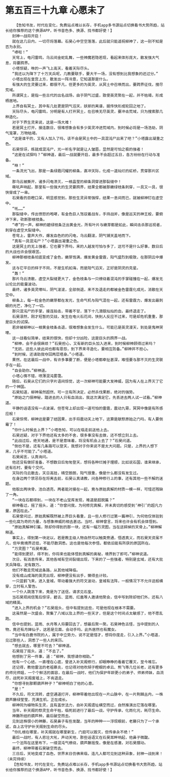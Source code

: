 # 第五百三十九章 心愿未了
        【告知书友，时代在变化，免费站点难以长存，手机app多书源站点切换看书大势所趋，站长给你推荐的这个换源APP，听书音色多、换源、找书都好使！】
       封神一战将开启！
       就在这几日内，一切尽将落幕。石昊心中空空落落，此后就只能遥祝柳神了，这一别不知是否为永别。
       “哧啦！”
       天穹上，电闪雷鸣，乌云间金蛇乱舞，一些神魔若隐若现，看起来体形庞大，散发强大气息，将要跨界。
       小塔惊疑，咻的一声飞上高天，看着天际尽头。
       “我还以为降下了十万天兵呢，几教要联手，要大干一场，没有想到比我想象的还过分。”
       小塔出现在皇宫上方，散发出一阵冷意，它知道那是什么。
       有强大的生灵要过来，都很不凡，但更多的为英灵，从冥土中召唤而出，要跨界征伐，搜尽荒域。
       所谓冥土，是指一些古代的出名战场，由于阴气过盛，致使英灵聚在一起，并不枯竭，形成栖居地。
       上界自有冥土，其中有几处更是阴气滔天，妖邪的离谱，据传快形成轮回之地了。
       天际尽头，电闪雷鸣，分明是有人打开冥土，在召唤无尽英灵，要冲击荒域，只为搜索那几种造化。
       对于下界生灵来说，这是一场大难！
       若是冥土打开，接连数日，很难想象会有多少英灵冲进荒域内，到时候必将是一场浩劫，阴气笼罩，万物枯竭。
       “这是谁干的，又有人加入了吗，该不会是冥土中的一具混沌尸出来了吧？”小塔露出凝重之色。
       石昊惊讶，练就成混沌尸，光一听名字就是让人皱眉，显然是可怕之极的强者！
       “这是在试探吗？”柳神道，最后一战就要开启，最多不会超过五日，各方纷纷在行动与准备。
       “咻！”
       一条流光飞出，那是一条绿霞闪耀的柳条，直冲天际，化成一道灿烂的虹桥，贯穿那片区域。
       那乌云被撕开，诸多闪电溃灭，一根晶莹的柳条洞穿进那裂缝中！
       嘶吼声响起，那里有一些强大的生灵要跨界，结果全都被那嫩绿枝条刺穿，一具又一具，很快穿成了一串。
       石昊看的目瞪口呆，明显感觉到，那些生灵异常强悍，结果一息间而已，就被柳神钉在虚空中。
       “吼……”
       那裂缝中，传出愤怒的咆哮，有金色巨人驾驭着战车，手持战斧，像是巡天的神王般，要俯冲下来，砍断那根枝条。
       “哧”的一声，柳神的碧绿枝条泛出黄金光，所有叶片与嫩芽都是如此，瞬间击杀那巡视者，刺穿在虚空大裂缝中。
       苍穹上，雷声大作，爆发血色的的闪电，乌云翻滚，阴气铺天盖地而下。
       “真有一具混沌尸？”小塔露出凝重之色。
       这是冥土的无上强者，它也要下界吗，来的人越发可怕与多了，这可不是什么好事，数日后的大战也许会很艰苦。
       柳神那根枝条彻底变成了金色，嫩芽饱满，爆发黄金雷霆，阳气盛烈到极致，在那阴云中爆发。
       这与它平日的样子不同，不是生机如海，而是阳气滔天，正好是阴灵的克星。
       “轰！”
       那片乌云溃散，虚空大裂缝更大了，金色枝条与一只缭绕着混沌的手掌碰撞在一起，爆发无以伦比的能量波动。
       最终，诸多英灵嚎叫，阴气滚滚，全部倒退，来不及退走的都被金色雷霆化成光，消散在天空中。
       柳条上，每一粒金色的嫩芽都在发光，生命气机与阳气混在一起，还有雷霆力，爆发出最刺眼的光芒，净化了一切。
       那只混沌尸的手掌，接连拍击，带着不甘，落下十几滴银灿灿的血，最终退走了。
       石昊凛然，刚才短暂的交战，发生在电火石花间，快到人反应不过来，可是却危机重重，那是巨头的试探。
       若非被柳神以一根黄金枝条击退，很难想象会发生什么，可能已是英灵漫天，到处是鬼神哭嚎。
       这一战看似简单，结束的很快，但却十分凶险，这是巨头的跨界一战。
       “柳神，会不会很麻烦？”石昊担心，又有新的巨头加入进来，到时候柳神顾得过来吗？
       “无妨，这些人彼此间也都有恩怨，到下界来寻造化，要相互防备。”柳神并不担心。
       “到时候，还请助我夺回两层塔身。”小塔道。
       果然，在这最后一战中，有许多事要了断，便是小塔都牵扯甚深，难怪要与那不灭的生灵联手在一起。
       “自会助你。”柳神道。
       小塔心情不错，喷薄混沌雾霭。
       随后，石昊从它们的只字片语间惊觉，这一次柳神可能要大发神威，因为有人在上界灭了它的一个神国。
       石昊知道，柳神虽然超然，可一旦有所决定，必然杀伐果断，绝对的强势。
       “原始之门很神秘，踏进去的人只有血淌出，我这次满足它，先丢进去两人试一试看。”柳神道。
       平静的话语没有一点波澜，但苍穹上却出现一道可怕的雷霆，震动九霄，冥冥中像是有所感应般！
       石昊惊愕，柳神这是要了结因果，出手将震动天上地下，这算是献祭原始之门吗，有人要倒霉了！
       “你什么时候去上界？”小塔告知，可以在临走前送他上去。
       石昊迟疑，对于下界他还有太多的不舍，很多事没有去做，还不想立刻上去。
       “此战过后，绝天地通，是不是意味着，将没有机会上去了？”石昊问道。
       “倒也不是，还有几条路可以登天，我想对于你来说不是太大问题。只是，上界的人想下来，几乎不可能了。”小塔道。
       石昊闻言，认真询问。
       他还没有做好准备，不想数日后匆匆登天，想将各种烂摊子理顺，比如说石国，谁来继承，还有石村，要有个交代。
       天际的乌云散去，天日高挂，晴空朗朗，阳气很重，像是什么都没有发生过。
       在身边两个禁忌存在将离去前，石昊认真请教，问各种修行上的事，还有其他一些不解的迷题。
       他取出两块骨，洁白透亮，两者能对接在一起，竟与原始真解的材质一模一样，可惜还残缺了一角。
       “一块在石都得到，一块在不老山宝库发现，难道是超脱篇？”
       柳神看过，摇了摇头，道：“你曾问我，为何修完真解，并未真切的感受到‘神引’的超凡力量，原因在此。”
       石昊曾问过，原始真解既然被上界巨头看重，且一些人修行过第一篇神引，为何他仅体验到一些化腐为奇的力量，与想象神威的相去甚远。当时，柳神曾言，将来也许会有机会体悟到。
       “原始真解神引篇，除却你得到的那一块，还有一幅万灵图，当在这碎掉的天骨上。”柳神解释道。
       事实上，得到第一块足以，若是教主级人物自然可以触类旁通，悟透真义，而石昊天资虽不凡，但毕竟境界还低，不能尽数洞悉。这也是他每次参悟，都依旧能有所获的原因所在。
       “万灵图？”石昊希冀。
       “能得到更好，得不到，你将来也能体悟到真解的奥秘，境界到了即可。”柳神说道。
       次日，有消息传来，其他各域有空间裂缝出现，下来的了一些强者，特别是玄域，还有大批天兵降临，足有数万。
       他们不敢走荒域这条路，从其他域降临。
       没有成山成海的英灵出现，柳神便没有出手，懒得去计较。
       一只蓝鹤飞来，进入皇城，带动着强大的符文波动，皇城有法阵，一般情况下不允许这般横穿，立时有人警告。
       一个仆人跳落下来，竟是为了送信，请求见石皇。
       当石昊观阅信笺后惊讶，碧古、蓝雨、红凰等人邀请他聚会，信中写到除却他们外，还有八域的精英。
       “进入上界的机会？”石昊摇头，信中有提到这些，可是他现在根本不需要。
       这虽然是一次盛会，聚集了八域以及上界的一些天才，但是这个时间点太敏感了，他不愿乱跑。
       信中也提到，蓝雨、水月等人将要回去了，想最后聚一聚。石昊神色古怪，当中提到的人物，竟还有月婵仙子，这若是见面，会动手吗，此外居然也有魔女。
       “当中有白鹿书院的人，属于中立势力，说不定是惜才，想将你度走，引入上界。”小塔道，见过那些人，洞悉了一些人的来历。
       “想去就去，哪里不可去？”柳神道。
       石昊摇了摇头，道：“不去了。”
       他想到了另一件事，道：“柳神，我想请你相助。”
       他有一个心结，一直埋在心底，曾进入补天阁修行，却眼睁睁的看着它覆灭，至今难忘。
       还记得，教他雷法的老祖慕炎，也记得对他吹胡子瞪眼的卓云、熊飞等几位长老，还有更多的师兄师姐，一个个鲜活的面容，在最后一战时，他们为保护年龄更小的弟子、师弟师妹，血流尽，战死补天阁废墟上，不肯退走。
       “你想寻到那颗葫芦种子？”柳神明白了他的心意。
       “是！”
       不久后，符文流转，虚空通道打开，柳神带着他出现在一片山脉中，在一片荆棘丛内，一株葫芦藤绿莹莹，充满生机，正在成长。
       柳神同为植物系生灵，且有盖世法力，自补天阁遗址横空而过，自然推演出它落在哪里。
       当年，补天阁的祭灵生命干枯，临死前进行了最后一战，守护传承，化雨化光，耗尽生命。
       神藤所结的葫芦种，最后破空而去。
       见到这株很小的神藤，石昊鼻子有些发酸，当年的种种一一浮现眼前，老藤只为了一个承诺，自上古守护补天阁到生命的尽头。
       “你扎根在哪里，补天阁就在哪里新生，门庭可以毁灭，但传承永不绝！”
       最后一战时，有人悲壮大吼，声动天地，那些话语又在石昊耳畔响起，他鼻子微酸。
       一个法阵在这里布下，一缕混沌气缭绕，葫芦藤摇曳，像是在感激，对石昊摆动。
       最终，柳神带着石昊破空而去。
       三日后，天地变成了血色，世界末日仿佛来临，连凡人都可见到这种异象，封神一战到来！（未完待续）
       【告知书友，时代在变化，免费站点难以长存，手机app多书源站点切换看书大势所趋，站长给你推荐的这个换源APP，听书音色多、换源、找书都好使！】